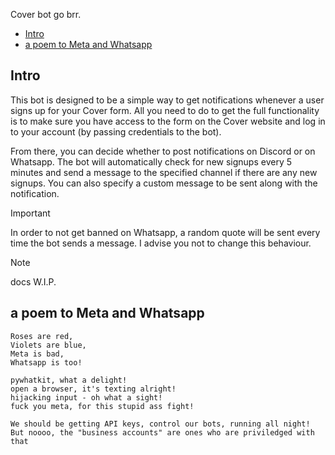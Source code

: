 Cover bot go brr.

- [Intro](#intro)
- [a poem to Meta and Whatsapp](#a-poem-to-meta-and-whatsapp)


## Intro
This bot is designed to be a simple way to get notifications whenever a user signs up for your Cover form. All you need to do to get the full functionality is to make sure you have access to the form on the Cover website and log in to your account (by passing credentials to the bot).

From there, you can decide whether to post notifications on Discord or on Whatsapp. The bot will automatically check for new signups every 5 minutes and send a message to the specified channel if there are any new signups. You can also specify a custom message to be sent along with the notification.

> [!Important]
> In order to not get banned on Whatsapp, a random quote will be sent every time the bot sends a message. I advise you not to change this behaviour.

> [!Note]
> docs W.I.P.

## a poem to Meta and Whatsapp
```
Roses are red,
Violets are blue,
Meta is bad,
Whatsapp is too!

pywhatkit, what a delight!
open a browser, it's texting alright!
hijacking input - oh what a sight!
fuck you meta, for this stupid ass fight!

We should be getting API keys, control our bots, running all night!
But noooo, the "business accounts" are ones who are priviledged with that

